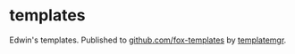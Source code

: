 # templates

Edwin's templates. Published to [github.com/fox-templates](https://github.com/fox-templates) by [templatemgr](https://github.com/fox-managers/templatemgr).
